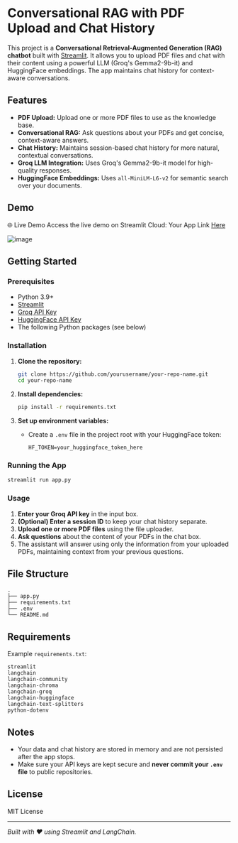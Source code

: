 # Conversational RAG with PDF Upload and Chat History

This project is a **Conversational Retrieval-Augmented Generation (RAG) chatbot** built with [Streamlit](https://streamlit.io/). It allows you to upload PDF files and chat with their content using a powerful LLM (Groq's Gemma2-9b-it) and HuggingFace embeddings. The app maintains chat history for context-aware conversations.

## Features

- **PDF Upload:** Upload one or more PDF files to use as the knowledge base.
- **Conversational RAG:** Ask questions about your PDFs and get concise, context-aware answers.
- **Chat History:** Maintains session-based chat history for more natural, contextual conversations.
- **Groq LLM Integration:** Uses Groq's Gemma2-9b-it model for high-quality responses.
- **HuggingFace Embeddings:** Uses `all-MiniLM-L6-v2` for semantic search over your documents.

## Demo
🌐 Live Demo
Access the live demo on Streamlit Cloud:
Your App Link [Here](https://end-to-end-rag-document-q-a-with-groq-and-gemma2-fjkivy2gnwufn.streamlit.app/)

![image](https://github.com/user-attachments/assets/cc5ab052-2fc2-44f3-948b-174d4fb841fb)


## Getting Started

### Prerequisites

- Python 3.9+
- [Streamlit](https://streamlit.io/)
- [Groq API Key](https://console.groq.com/)
- [HuggingFace API Key](https://huggingface.co/settings/tokens)
- The following Python packages (see below)

### Installation

1. **Clone the repository:**

   ```bash
   git clone https://github.com/yourusername/your-repo-name.git
   cd your-repo-name
   ```

2. **Install dependencies:**

   ```bash
   pip install -r requirements.txt
   ```

3. **Set up environment variables:**

   - Create a `.env` file in the project root with your HuggingFace token:

     ```
     HF_TOKEN=your_huggingface_token_here
     ```

### Running the App

```bash
streamlit run app.py
```

### Usage

1. **Enter your Groq API key** in the input box.
2. **(Optional) Enter a session ID** to keep your chat history separate.
3. **Upload one or more PDF files** using the file uploader.
4. **Ask questions** about the content of your PDFs in the chat box.
5. The assistant will answer using only the information from your uploaded PDFs, maintaining context from your previous questions.

## File Structure

```
.
├── app.py
├── requirements.txt
├── .env
└── README.md
```

## Requirements

Example `requirements.txt`:

```
streamlit
langchain
langchain-community
langchain-chroma
langchain-groq
langchain-huggingface
langchain-text-splitters
python-dotenv
```

## Notes

- Your data and chat history are stored in memory and are not persisted after the app stops.
- Make sure your API keys are kept secure and **never commit your `.env` file** to public repositories.

## License

MIT License

---

*Built with ❤️ using Streamlit and LangChain.*
```

